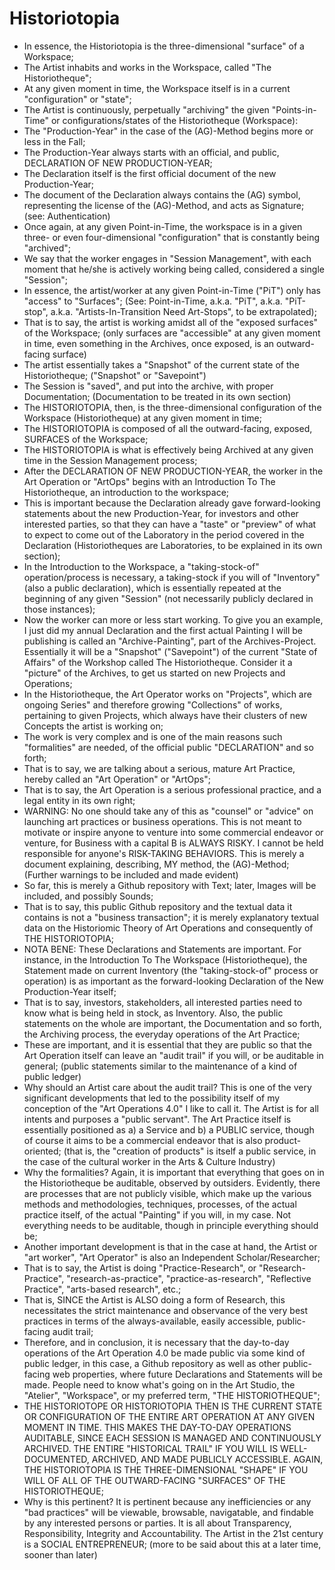 # Historiotopia
* In essence, the Historiotopia is the three-dimensional "surface" of a Workspace;
* The Artist inhabits and works in the Workspace, called "The Historiotheque";
* At any given moment in time, the Workspace itself is in a current "configuration" or "state";
* The Artist is continuously, perpetually "archiving" the given "Points-in-Time" or configurations/states of the Historiotheque (Workspace):
* The "Production-Year" in the case of the (AG)-Method begins more or less in the Fall;
* The Production-Year always starts with an official, and public, DECLARATION OF NEW PRODUCTION-YEAR;
* The Declaration itself is the first official document of the new Production-Year;
* The document of the Declaration always contains the (AG) symbol, representing the license of the (AG)-Method, and acts as Signature; (see: Authentication)
* Once again, at any given Point-in-Time, the workspace is in a given three- or even four-dimensional "configuration" that is constantly being "archived";
* We say that the worker engages in "Session Management", with each moment that he/she is actively working being called, considered a single "Session";
* In essence, the artist/worker at any given Point-in-Time ("PiT") only has "access" to "Surfaces"; (See: Point-in-Time, a.k.a. "PiT", a.k.a. "PiT-stop", a.k.a. "Artists-In-Transition Need Art-Stops", to be extrapolated);
* That is to say, the artist is working amidst all of the "exposed surfaces" of the Workspace; (only surfaces are "accessible" at any given moment in time, even something in the Archives, once exposed, is an outward-facing surface)
* The artist essentially takes a "Snapshot" of the current state of the Historiotheque; ("Snapshot" or "Savepoint")
* The Session is "saved", and put into the archive, with proper Documentation; (Documentation to be treated in its own section)
* The HISTORIOTOPIA, then, is the three-dimensional configuration of the Workspace (Historiotheque) at any given moment in time;
* The HISTORIOTOPIA is composed of all the outward-facing, exposed, SURFACES of the Workspace;
* The HISTORIOTOPIA is what is effectively being Archived at any given time in the Session Management process;
* After the DECLARATION OF NEW PRODUCTION-YEAR, the worker in the Art Operation or "ArtOps" begins with an Introduction To The Historiotheque, an introduction to the workspace;
* This is important because the Declaration already gave forward-looking statements about the new Production-Year, for investors and other interested parties, so that they can have a "taste" or "preview" of what to expect to come out of the Laboratory in the period covered in the Declaration (Historiotheques are Laboratories, to be explained in its own section);
* In the Introduction to the Workspace, a "taking-stock-of" operation/process is necessary, a taking-stock if you will of "Inventory" (also a public declaration), which is essentially repeated at the beginning of any given "Session" (not necessarily publicly declared in those instances);
* Now the worker can more or less start working. To give you an example, I just did my annual Declaration and the first actual Painting I will be publishing is called an "Archive-Painting", part of the Archives-Project. Essentially it will be a "Snapshot" ("Savepoint") of the current "State of Affairs" of the Workshop called The Historiotheque. Consider it a "picture" of the Archives, to get us started on new Projects and Operations;
* In the Historiotheque, the Art Operator works on "Projects", which are ongoing Series" and therefore growing "Collections" of works, pertaining to given Projects, which always have their clusters of new Concepts the artist is working on;
* The work is very complex and is one of the main reasons such "formalities" are needed, of the official public "DECLARATION" and so forth;
* That is to say, we are talking about a serious, mature Art Practice, hereby called an "Art Operation" or "ArtOps";
* That is to say, the Art Operation is a serious professional practice, and a legal entity in its own right;
* WARNING: No one should take any of this as "counsel" or "advice" on launching art practices or business operations. This is not meant to motivate or inspire anyone to venture into some commercial endeavor or venture, for Business with a capital B is ALWAYS RISKY. I cannot be held responsible for anyone's RISK-TAKING BEHAVIORS. This is merely a document explaining, describing, MY method, the (AG)-Method; (Further warnings to be included and made evident)
* So far, this is merely a Github repository with Text; later, Images will be included, and possibly Sounds;
* That is to say, this public Github repository and the textual data it contains is not a "business transaction"; it is merely explanatory textual data on the Historiomic Theory of Art Operations and consequently of THE HISTORIOTOPIA;
* NOTA BENE: These Declarations and Statements are important. For instance, in the Introduction To The Workspace (Historiotheque), the Statement made on current Inventory (the "taking-stock-of" process or operation) is as important as the forward-looking Declaration of the New Production-Year itself;
* That is to say, investors, stakeholders, all interested parties need to know what is being held in stock, as Inventory. Also, the public statements on the whole are important, the Documentation and so forth, the Archiving process, the everyday operations of the Art Practice;
* These are important, and it is essential that they are public so that the Art Operation itself can leave an "audit trail" if you will, or be auditable in general; (public statements similar to the maintenance of a kind of public ledger)
* Why should an Artist care about the audit trail? This is one of the very significant developments that led to the possibility itself of my conception of the "Art Operations 4.0" I like to call it. The Artist is for all intents and purposes a "public servant". The Art Practice itself is essentially positioned as a) a Service and b) a PUBLIC service, though of course it aims to be a commercial endeavor that is also product-oriented; (that is, the "creation of products" is itself a public service, in the case of the cultural worker in the Arts & Culture Industry)
* Why the formalities? Again, it is important that everything that goes on in the Historiotheque be auditable, observed by outsiders. Evidently, there are processes that are not publicly visible, which make up the various methods and methodologies, techniques, processes, of the actual practice itself, of the actual "Painting" if you will, in my case. Not everything needs to be auditable, though in principle everything should be;
* Another important development is that in the case at hand, the Artist or "art worker", "Art Operator" is also an Independent Scholar/Researcher;
* That is to say, the Artist is doing "Practice-Research", or "Research-Practice", "research-as-practice", "practice-as-research", "Reflective Practice", "arts-based research", etc.;
* That is, SINCE the Artist is ALSO doing a form of Research, this necessitates the strict maintenance and observance of the very best practices in terms of the always-available, easily accessible, public-facing audit trail;
* Therefore, and in conclusion, it is necessary that the day-to-day operations of the Art Operation 4.0 be made public via some kind of public ledger, in this case, a Github repository as well as other public-facing web properties, where future Declarations and Statements will be made. People need to know what's going on in the Art Studio, the "Atelier", "Workspace", or my preferred term, "THE HISTORIOTHEQUE";
* THE HISTORIOTOPE OR HISTORIOTOPIA THEN IS THE CURRENT STATE OR CONFIGURATION OF THE ENTIRE ART OPERATION AT ANY GIVEN MOMENT IN TIME. THIS MAKES THE DAY-TO-DAY OPERATIONS AUDITABLE, SINCE EACH SESSION IS MANAGED AND CONTINUOUSLY ARCHIVED. THE ENTIRE "HISTORICAL TRAIL" IF YOU WILL IS WELL-DOCUMENTED, ARCHIVED, AND MADE PUBLICLY ACCESSIBLE. AGAIN, THE HISTORIOTOPIA IS THE THREE-DIMENSIONAL "SHAPE" IF YOU WILL OF ALL OF THE OUTWARD-FACING "SURFACES" OF THE HISTORIOTHEQUE;
* Why is this pertinent? It is pertinent because any inefficiencies or any "bad practices" will be viewable, browsable, navigatable, and findable by any interested persons or parties. It is all about Transparency, Responsibility, Integrity and Accountability. The Artist in the 21st century is a SOCIAL ENTREPRENEUR; (more to be said about this at a later time, sooner than later)
